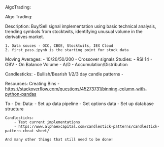 AlgoTrading:

Algo Trading:

Description:
Buy/Sell signal implementation using basic technical analysis, trending symbols from stocktwits, identifying unusual volume in the derivatives market.

	1. Data souces - OCC, CBOE, Stocktwits, IEX Cloud
	2. first_pass.ipynb is the starting point for stock data


Moving Averages:
	- 10/20/50/200
	- Crossover signals
Studies:
	- RSI 14
	- OBV - On Balance Volume
	- A/D - Accumulation/Distribution

Candlesticks:
	- Bullish/Bearish 1/2/3 day candle patterns
	-

Resources:
	Creating Bins  - https://stackoverflow.com/questions/45273731/binning-column-with-python-pandas



To - Do:
	Data:
		- Set up data pipeline
		- Get options data
		- Set up database structure

	Candlesticks:
		- Test current implementations
		- https://www.alphaexcapital.com/candlestick-patterns/candlestick-pattern-cheat-sheet/

	And many other things that still need to be done!
